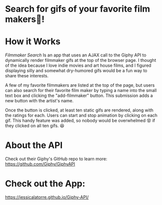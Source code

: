 # Search for gifs of your favorite film makers:movie_camera:!

# How it Works
*Filmmaker Search* Is an app that uses an AJAX call to the Giphy API to dynamically render filmmaker gifs at the top of the browser page. I thought of the idea because I love indie movies and art house films, and I figured displaying silly and somewhat dry-humored gifs would be a fun way to share these interests.

A few of my favorite filmmakers are listed at the top of the page, but users can also search for their favorite film maker by typing a name into the small text box and clicking the "add-filmmaker" button. This submission adds a new button with the artist's name.

Once the button is clicked, at least ten static gifs are rendered, along with the ratings for each. Users can start and stop animation by clicking on each gif. This handy feature was added, so nobody would be overwhelmed :dizzy_face: if they clicked on all ten gifs. :satisfied:

# About the API
Check out their Giphy's GitHub repo to learn more:
https://github.com/Giphy/GiphyAPI

# Check out the App:
https://jessicalatorre.github.io/Giphy-API/

